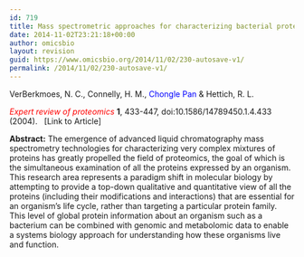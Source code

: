 ```yaml
---
id: 719
title: Mass spectrometric approaches for characterizing bacterial proteomes.
date: 2014-11-02T23:21:18+00:00
author: omicsbio
layout: revision
guid: https://www.omicsbio.org/2014/11/02/230-autosave-v1/
permalink: /2014/11/02/230-autosave-v1/
---
```

VerBerkmoes, N. C., Connelly, H. M., <span style="color: #0000ff;">Chongle Pan</span> & Hettich, R. L.

<span style="color: #ff0000;"><em>Expert review of proteomics</em></span> **1**, 433-447, doi:10.1586/14789450.1.4.433 (2004).   [Link to Article]

<!--more-->

**Abstract:** The emergence of advanced liquid chromatography mass spectrometry technologies for characterizing very complex mixtures of proteins has greatly propelled the field of proteomics, the goal of which is the simultaneous examination of all the proteins expressed by an organism. This research area represents a paradigm shift in molecular biology by attempting to provide a top-down qualitative and quantitative view of all the proteins (including their modifications and interactions) that are essential for an organism&#8217;s life cycle, rather than targeting a particular protein family. This level of global protein information about an organism such as a bacterium can be combined with genomic and metabolomic data to enable a systems biology approach for understanding how these organisms live and function.